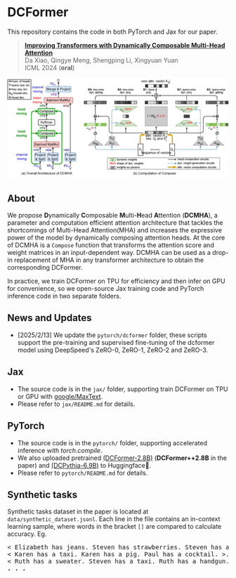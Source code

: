 # DCFormer

This repository contains the code in both PyTorch and Jax for our paper.

> [**Improving Transformers with Dynamically Composable Multi-Head Attention**](https://arxiv.org/abs/2405.08553)\
> Da Xiao, Qingye Meng, Shengping Li, Xingyuan Yuan\
> ICML 2024 (<strong>oral</strong>)

![DCFormer](assets/DCMHA_arch.jpg "DCMHA")

## About

We propose <strong>D</strong>ynamically <strong>C</strong>omposable <strong>M</strong>ulti-<strong>H</strong>ead <strong>A</strong>ttention (<strong>DCMHA</strong>), a parameter and computation efficient attention architecture that tackles the shortcomings of Multi-Head Attention(MHA) and increases the expressive power of the model by dynamically composing attention heads. At the core of DCMHA is a `Compose` function that transforms the attention score and weight matrices in an input-dependent way. DCMHA can be used as a drop-in replacement of MHA in any transformer architecture to obtain the corresponding DCFormer.

In practice, we train DCFormer on TPU for efficiency and then infer on GPU for convenience, so we open-source Jax training code and PyTorch inference code in two separate folders. 

## News and Updates

- [2025/2/13] We update the `pytorch/dcformer` folder, these scripts support the pre-training and supervised fine-tuning of the dcformer model using DeepSpeed's ZeRO-0, ZeRO-1, ZeRO-2 and ZeRO-3.

## Jax 

- The source code is in the `jax/` folder, supporting train DCFormer on TPU or GPU with [google/MaxText](https://github.com/google/maxtext).
- Please refer to `jax/README.md` for details.

## PyTorch

- The source code is in the `pytorch/` folder, supporting accelerated inference with *torch.compile*.
- We also uploaded pretrained [(DCFormer-2.8B)](https://huggingface.co/Caiyun-AI/DCFormer-2.8B) (<strong>DCFormer++2.8B</strong> in the paper) and [(DCPythia-6.9B)](https://huggingface.co/Caiyun-AI/DCPythia-6.9B) to Huggingface🤗. 
- Please refer to `pytorch/README.md` for details.

## Synthetic tasks 
Synthetic tasks dataset in the paper is located at `data/synthetic_dataset.jsonl`. Each line in the file contains an in-context learning sample, where words in the bracket `[]` are compared to calculate accuracy. Eg.

<pre>
< Elizabeth has jeans. Steven has strawberries. Steven has a fox. >. Steven does not have a kind of clothing
< Karen has a taxi. Karen has a pig. Paul has a cocktail. >. Karen does not have a kind of drink
< Ruth has a sweater. Steven has a taxi. Ruth has a handgun. >. Ruth does not have a kind of [ <b>vehicle<b> ]
. . .
<code>
